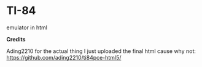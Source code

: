 # TI-84
emulator in html

**Credits**

Ading2210 for the actual thing I just uploaded the final html cause why not: https://github.com/ading2210/ti84pce-html5/

